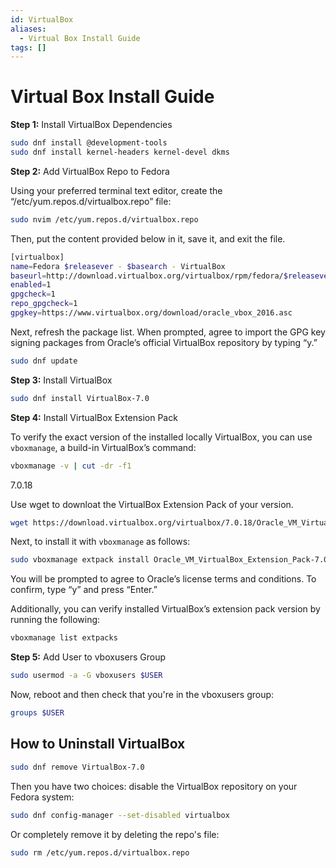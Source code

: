 ```yaml
---
id: VirtualBox
aliases:
  - Virtual Box Install Guide
tags: []
---
```


# Virtual Box Install Guide

**Step 1:** Install VirtualBox Dependencies

```bash
sudo dnf install @development-tools
sudo dnf install kernel-headers kernel-devel dkms
```

**Step 2:** Add VirtualBox Repo to Fedora

Using your preferred terminal text editor, create the “/etc/yum.repos.d/virtualbox.repo” file:

```bash
sudo nvim /etc/yum.repos.d/virtualbox.repo
```

Then, put the content provided below in it, save it, and exit the file.

```bash
[virtualbox]
name=Fedora $releasever - $basearch - VirtualBox
baseurl=http://download.virtualbox.org/virtualbox/rpm/fedora/$releasever/$basearch
enabled=1
gpgcheck=1
repo_gpgcheck=1
gpgkey=https://www.virtualbox.org/download/oracle_vbox_2016.asc
```

Next, refresh the package list. When prompted, agree to import the GPG key signing packages from Oracle’s official VirtualBox repository by typing “y.”

```bash
sudo dnf update
```

**Step 3:** Install VirtualBox

```bash
sudo dnf install VirtualBox-7.0
```

**Step 4:** Install VirtualBox Extension Pack

To verify the exact version of the installed locally VirtualBox, you can use `vboxmanage`, a build-in VirtualBox’s command:

```bash
vboxmanage -v | cut -dr -f1
```

7.0.18

Use wget to downloat the VirtualBox Extension Pack of your version.

```bash
wget https://download.virtualbox.org/virtualbox/7.0.18/Oracle_VM_VirtualBox_Extension_Pack-7.0.18.vbox-extpack
```

Next, to install it with `vboxmanage` as follows:

```bash
sudo vboxmanage extpack install Oracle_VM_VirtualBox_Extension_Pack-7.0.18.vbox-extpack
```

You will be prompted to agree to Oracle’s license terms and conditions. To confirm, type “y” and press “Enter.”

Additionally, you can verify installed VirtualBox’s extension pack version by running the following:

```bash
vboxmanage list extpacks
```

**Step 5:** Add User to vboxusers Group

```bash
sudo usermod -a -G vboxusers $USER
```

Now, reboot and then check that you're in the vboxusers group:

```bash
groups $USER
```

## How to Uninstall VirtualBox

```bash
sudo dnf remove VirtualBox-7.0
```

Then you have two choices: disable the VirtualBox repository on your Fedora system:

```bash
sudo dnf config-manager --set-disabled virtualbox
```

Or completely remove it by deleting the repo's file:

```bash
sudo rm /etc/yum.repos.d/virtualbox.repo
```
